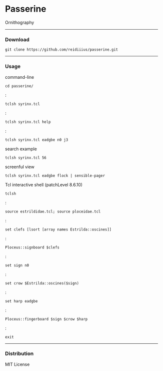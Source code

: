# Passerine
Ornithography

---

### Download

    git clone https://github.com/reidiiius/passerine.git

---

### Usage
command-line

    cd passerine/

:

    tclsh syrinx.tcl

:

    tclsh syrinx.tcl help

:

    tclsh syrinx.tcl eadgbe n0 j3

search example

    tclsh syrinx.tcl 56

screenful view

    tclsh syrinx.tcl eadgbe flock | sensible-pager

Tcl interactive shell (patchLevel 8.6.10)

    tclsh

:

    source estrildidae.tcl; source ploceidae.tcl

:

    set clefs [lsort [array names Estrilda::oscines]]

:

    Ploceus::signboard $clefs

:

    set sign n0

:

    set crow $Estrilda::oscines($sign)

:

    set harp eadgbe

:

    Ploceus::fingerboard $sign $crow $harp

:

    exit

---

### Distribution
MIT License

